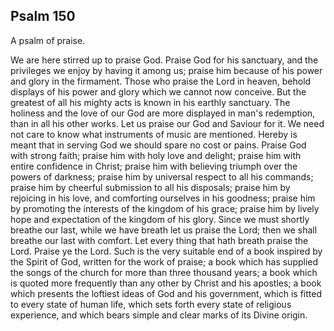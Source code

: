 ## Psalm 150

A psalm of praise.

We are here stirred up to praise God. Praise God for his sanctuary, and the privileges we enjoy by having it among us; praise him because of his power and glory in the firmament. Those who praise the Lord in heaven, behold displays of his power and glory which we cannot now conceive. But the greatest of all his mighty acts is known in his earthly sanctuary. The holiness and the love of our God are more displayed in man's redemption, than in all his other works. Let us praise our God and Saviour for it. We need not care to know what instruments of music are mentioned. Hereby is meant that in serving God we should spare no cost or pains. Praise God with strong faith; praise him with holy love and delight; praise him with entire confidence in Christ; praise him with believing triumph over the powers of darkness; praise him by universal respect to all his commands; praise him by cheerful submission to all his disposals; praise him by rejoicing in his love, and comforting ourselves in his goodness; praise him by promoting the interests of the kingdom of his grace; praise him by lively hope and expectation of the kingdom of his glory. Since we must shortly breathe our last, while we have breath let us praise the Lord; then we shall breathe our last with comfort. Let every thing that hath breath praise the Lord. Praise ye the Lord. Such is the very suitable end of a book inspired by the Spirit of God, written for the work of praise; a book which has supplied the songs of the church for more than three thousand years; a book which is quoted more frequently than any other by Christ and his apostles; a book which presents the loftiest ideas of God and his government, which is fitted to every state of human life, which sets forth every state of religious experience, and which bears simple and clear marks of its Divine origin.

